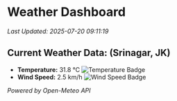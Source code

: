 
# Weather Dashboard

_Last Updated: 2025-07-20 09:11:19_

## Current Weather Data: (Srinagar, JK)
- **Temperature:** 31.8 °C ![Temperature Badge](https://img.shields.io/badge/Temperature-High%20Temp-orange)
- **Wind Speed:** 2.5 km/h ![Wind Speed Badge](https://img.shields.io/badge/Wind%20Speed-Light%20Wind-blue)

*Powered by Open-Meteo API*
